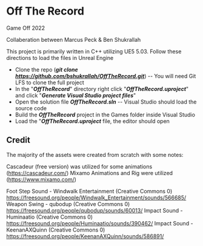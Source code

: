 # Off The Record
Game Off 2022

Collaberation between Marcus Peck & Ben Shukrallah

This project is primarily written in C++ utilizing UE5 5.03.
Follow these directions to load the files in Unreal Engine

* Clone the repo (_**git clone https://github.com/bshukrallah/OffTheRecord.git**_) -- You will need Git LFS to clone the full project
* In the "_**OffTheRecord**_" directory right click "_**OffTheRecord.uproject**_" and click "_**Generate Visual Studio project files**_"
* Open the solution file **_OffTheRecord.sln_** -- Visual Studio should load the source code
* Build the **_OffTheRecord_** project in the Games folder inside Visual Studio
* Load the "**_OffTheRecord.uproject_** file, the editor should open

## Credit

The majority of the assets were created from scratch with some notes:

Cascadeur (free version) was utilized for some animations (https://cascadeur.com/)
Mixamo Animations and Rig were utilized (https://www.mixamo.com/)

Foot Step Sound - Windwalk Entertainment (Creative Commons 0) https://freesound.org/people/Windwalk_Entertainment/sounds/566685/
Weapon Swing - qubodup (Creative Commons 0) https://freesound.org/people/qubodup/sounds/60013/
Impact Sound - Huminaatio (Creative Commons 0) https://freesound.org/people/Huminaatio/sounds/390462/
Impact Sound - KeenanAXQuinn (Creative Commons 0) https://freesound.org/people/KeenanAXQuinn/sounds/586891/